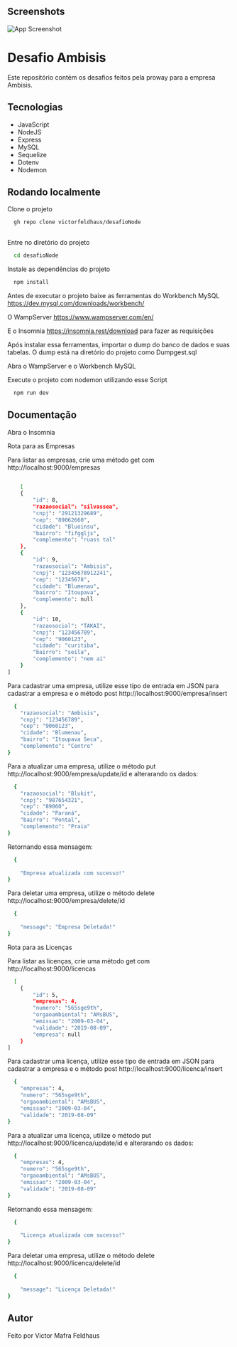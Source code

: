 ## Screenshots

![App Screenshot](https://e7.pngegg.com/pngimages/493/735/png-clipart-node-js-javascript-express-js-mongodb-github-github-angle-text.png)




# Desafio Ambisis

Este repositório contém os desafios feitos pela proway para a empresa Ambisis.


## Tecnologias
+ JavaScript
+ NodeJS
+ Express
+ MySQL
+ Sequelize
+ Dotenv
+ Nodemon


## Rodando localmente

Clone o projeto

```bash
  gh repo clone victorfeldhaus/desafioNode
  
```

Entre no diretório do projeto

```bash
  cd desafioNode
```

Instale as dependências do projeto

```bash
  npm install
```

Antes de executar o projeto baixe as ferramentas do Workbench MySQL
https://dev.mysql.com/downloads/workbench/

O WampServer
https://www.wampserver.com/en/

E o Insomnia https://insomnia.rest/download para fazer as requisições

Após instalar essa ferramentas, importar o dump do banco de dados e suas tabelas.
O dump está na diretório do projeto como Dumpgest.sql

Abra o WampServer e o Workbench MySQL

Execute o projeto com nodemon utilizando esse Script

```bash
  npm run dev
```


## Documentação

Abra o Insomnia

Rota para as Empresas

Para listar as empresas, crie uma método get com http://localhost:9000/empresas

```bash
  
	[
	{
		"id": 8,
		"razaosocial": "silvassea",
		"cnpj": "29121329689",
		"cep": "89062660",
		"cidade": "Bluoinsu",
		"bairro": "fifggljs",
		"complemento": "ruass tal"
	},
	{
		"id": 9,
		"razaosocial": "Ambisis",
		"cnpj": "12345678912241",
		"cep": "12345678",
		"cidade": "Blumenau",
		"bairro": "Itoupava",
		"complemento": null
	},
	{
		"id": 10,
		"razaosocial": "TAKAI",
		"cnpj": "123456789",
		"cep": "9060123",
		"cidade": "curitiba",
		"bairro": "seila",
		"complemento": "nem ai"
	}
]
```


Para cadastrar uma empresa, utilize esse tipo de entrada em JSON para cadastrar a empresa
e o método post http://localhost:9000/empresa/insert

```bash
  {
	"razaosocial": "Ambisis",
	"cnpj": "123456789",
	"cep": "9060123",
	"cidade": "Blumenau",
	"bairro": "Itoupava Seca",
	"complemento": "Centro"
}
```

Para a atualizar uma empresa, utilize o método put http://localhost:9000/empresa/update/id
e alterarando os dados:
```bash
  {
	"razaosocial": "Blukit",
	"cnpj": "987654321",
	"cep": "89060",
	"cidade": "Paraná",
	"bairro": "Pontal",
	"complemento": "Praia"
}
```

Retornando essa mensagem:

```bash
  {
  
	"Empresa atualizada com sucesso!"
}
```

Para deletar uma empresa, utilize o método delete http://localhost:9000/empresa/delete/id


```bash
  {
  
	"message": "Empresa Deletada!"
}
```


Rota para as Licenças

Para listar as licenças, crie uma método get com http://localhost:9000/licencas

```bash
  [
	{
		"id": 5,
		"empresas": 4,
		"numero": "565sge9th",
		"orgaoambiental": "AMsBUS",
		"emissao": "2009-03-04",
		"validade": "2019-08-09",
		"empresa": null
	}
]
```


Para cadastrar uma licença, utilize esse tipo de entrada em JSON para cadastrar a empresa
e o método post http://localhost:9000/licenca/insert

```bash
  {
	"empresas": 4,
	"numero": "565sge9th",
	"orgaoambiental": "AMsBUS",
	"emissao": "2009-03-04",
	"validade": "2019-08-09"
}
```

Para a atualizar uma licença, utilize o método put http://localhost:9000/licenca/update/id
e alterarando os dados:
```bash
  {
	"empresas": 4,
	"numero": "565sge9th",
	"orgaoambiental": "AMsBUS",
	"emissao": "2009-03-04",
	"validade": "2019-08-09"
}
```

Retornando essa mensagem:

```bash
  {
  
	"Licença atualizada com sucesso!"
}
```

Para deletar uma empresa, utilize o método delete http://localhost:9000/licenca/delete/id


```bash
  {
  
	"message": "Licença Deletada!"
}
```




## Autor
 Feito por Victor Mafra Feldhaus



